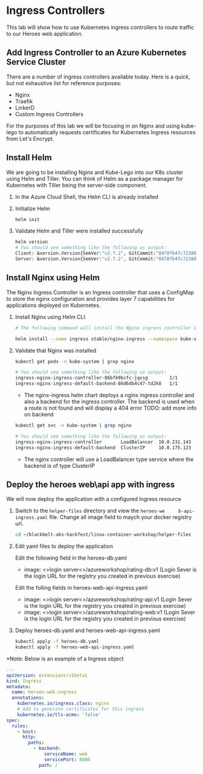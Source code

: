# Ingress Controllers

This lab will show how to use Kubernetes ingress controllers to route traffic to our Heroes web application.

## Add Ingress Controller to an Azure Kubernetes Service Cluster

There are a number of ingress controllers available today. Here is a quick, but not exhaustive list for reference purposes:

* Nginx
* Traefik
* LinkerD
* Custom Ingress Controllers

For the purposes of this lab we will be focusing in on Nginx and using kube-lego to automatically requests certificates for Kubernetes Ingress resources from Let's Encrypt.

## Install Helm

We are going to be installing Nginx and Kube-Lego into our K8s cluster using Helm and Tiller. You can think of Helm as a package manager for Kubernetes with Tiller being the server-side component.

1. In the Azure Cloud Shell, the Helm CLI is already installed

2. Initialize Helm
    ``` bash
    helm init
    ```

3. Validate Helm and Tiller were installed successfully
    ``` bash
    helm version
    # You should see something like the following as output:
    Client: &version.Version{SemVer:"v2.7.2", GitCommit:"8478fb4fc723885b155c924d1c8c410b7a9444e6", GitTreeState:"clean"}
    Server: &version.Version{SemVer:"v2.7.2", GitCommit:"8478fb4fc723885b155c924d1c8c410b7a9444e6", GitTreeState:"clean"}
    ```

## Install Nginx using Helm

The Nginx Ingress Controller is an Ingress controller that uses a ConfigMap to store the nginx configuration and provides layer 7 capabilities for applications deployed on Kubernetes.

1. Install Nginx using Helm CLI

    ``` bash
    # The following command will install the Nginx ingress controller into the K8s cluster.

    helm install --name ingress stable/nginx-ingress --namespace kube-system
    ```

2. Validate that Nginx was installed
    ``` bash
    kubectl get pods -n kube-system | grep nginx

    # You should see something like the following as output:
    ingress-nginx-ingress-controller-86bf69bcfc-jqvsg        1/1       Running   0          1d
    ingress-nginx-ingress-default-backend-86d6db4c47-td2k8   1/1       Running   0          1d
    ```
    * The nginx-ingress helm chart deploys a nginx ingress controller and also a backend for the ingress controller. The backend is used when a route is not found and will display a 404 error TODO: add more info on backend
    ``` bash
    kubectl get svc -n kube-system | grep nginx

    # You should see something like the following as output:
    ingress-nginx-ingress-controller       LoadBalancer  10.0.231.143  52.173.190.190  80:30910/TCP,443:30480/TCP  1d
    ingress-nginx-ingress-default-backend  ClusterIP     10.0.175.123  <none>          80/TCP                      1d
    ```
    * The nginx controller will use a LoadBalancer type service where the backend is of type ClusterIP

## Deploy the heroes web\api app with ingress

We will now deploy the application with a configured Ingress resource

1. Switch to the `helper-files` directory and view the
   `heroes-we     b-api-ingress.yaml` file. Change all image field to maych your docker registry url.
    ``` bash
    cd ~/blackbelt-aks-hackfest/linux-container-workshop/helper-files
    ```
2. Edit yaml files to deploy the application

    Edit the following field in the heroes-db.yaml
    * image: <>login server<>/azureworkshop/rating-db:v1 (Login Sever is the login URL for the registry you created in previous exercise)

    Edit the folling fields in heroes-web-api-ingress.yaml
    * image: <>login server<>/azureworkshop/rating-api:v1 (Login Sever is the login URL for the registry you created in previous exercise)
    * image: <>login server<>/azureworkshop/rating-web:v1 (Login Sever is the login URL for the registry you created in previous exercise)

3. Deploy heroes-db.yaml and heroes-web-api-ingress.yaml
    ``` bash
    kubectl apply -f heroes-db.yaml
    kubectl apply -f heroes-web-api-ingress.yaml
    ```
*Note: Below is an example of a Ingress object

```yaml
---
apiVersion: extensions/v1beta1
kind: Ingress
metadata:
  name: heroes-web-ingress
  annotations:
    kubernetes.io/ingress.class: nginx
    # Add to generate certificates for this ingress
    kubernetes.io/tls-acme: 'false'
spec:
  rules:
    - host:
      http:
        paths:
          - backend:
              serviceName: web
              servicePort: 8080
            path: /
```